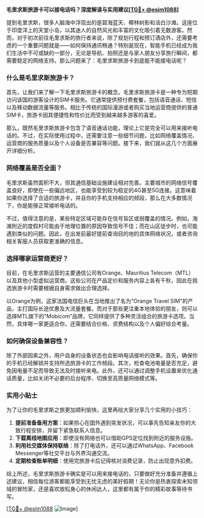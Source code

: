 **毛里求斯旅游卡可以接电话吗？深度解读与实用建议[[TG💪+ @esim1088](https://t.me/s/esim1088)]**

提到毛里求斯，很多人脑海中浮现出的是碧海蓝天、椰林树影和洁白沙滩。这座位于印度洋上的天堂小岛，以其迷人的自然风光和丰富的文化吸引着无数游客。然而，对于初次前往毛里求斯的旅行者来说，除了规划行程和预订酒店外，还需要考虑的一个重要问题就是——如何保持通讯畅通？特别是现在，智能手机已经成为我们生活中不可或缺的一部分，无论是导航、拍照还是与家人朋友分享旅行瞬间，都需要稳定的网络支持。那么问题来了：毛里求斯旅游卡到底能不能接电话呢？

### 什么是毛里求斯旅游卡？

首先，让我们来了解一下毛里求斯旅游卡的概念。毛里求斯旅游卡是一种专为短期访问该国的游客设计的SIM卡服务。它通常提供预付费套餐，包括语音通话、短信以及移动数据流量等服务。相比于传统的国际漫游或者购买当地运营商提供的普通SIM卡，旅游卡因其便捷性和性价比而受到越来越多游客的喜爱。

那么，既然毛里求斯旅游卡包含了语音通话功能，理论上它是完全可以用来接听电话的。不过，在实际使用过程中，还需要注意一些细节问题，比如网络覆盖情况、运营商的服务质量以及个人设备是否兼容等问题。接下来，我们就从这几个方面展开详细分析。

### 网络覆盖是否全面？

毛里求斯虽然面积不大，但其通信基础设施建设相对完善。主要城市的网络信号覆盖良好，即使在一些偏远地区，也能享受到较为稳定的4G甚至5G连接。这意味着如果你选择了合适的旅游卡，并且你的手机支持相应的频段，那么在大多数情况下，你是能够正常接听电话的。

不过，值得注意的是，某些特定区域可能存在信号盲区或弱覆盖的情况。例如，海滩附近的度假村可能由于地理位置的原因导致信号不佳；而在山区徒步时，也可能遇到类似的问题。因此，在出发前最好提前查询目的地的具体网络状况，或者咨询相关客服人员获取更准确的信息。

### 选择哪家运营商更好？

目前，在毛里求斯运营的主要通信公司有Orange、Mauritius Telecom（MTL）以及其他小型虚拟运营商。这些公司在产品定价和服务内容上各有千秋，因此在挑选旅游卡时需要根据自身需求做出合理选择。

以Orange为例，这家法国电信巨头在当地推出了名为“Orange Travel SIM”的产品，主打国际长途优惠及大流量套餐。而对于那些更注重本地体验的朋友，则可以选择MTL旗下的“Mobicom”品牌，它同样提供了多种灵活组合的旅游卡选项。当然，具体哪一家更适合你，还需要结合价格、资费结构以及个人偏好综合考量。

### 如何确保设备兼容性？

除了外部因素之外，用户自身的设备状态也会影响电话接听的效果。首先，确保你的手机已经解锁并支持所选旅游卡的工作频段。其次，检查电池电量是否充足，避免因电量不足而导致无法及时接听来电。此外，还可以通过调整手机设置来优化通话质量，比如关闭不必要的后台程序、切换至高质量网络模式等。

### 实用小贴士

为了让你的毛里求斯之旅更加顺利愉快，这里再给大家分享几个实用的小技巧：

1. **提前准备备用方案**：如果担心在国外遇到突发状况，可以事先告知亲友你的大致行程安排，并留下紧急联系人信息。
2. **下载离线地图应用**：即使没有网络也可以借助GPS定位找到附近的服务设施。
3. **利用社交媒体保持联络**：除了打电话外，还可以通过WhatsApp、Facebook Messenger等社交平台与外界沟通交流。
4. **定期检查账单明细**：使用完旅游卡后记得核对消费记录，防止出现意外扣费。

综上所述，毛里求斯旅游卡确实是可以用来接电话的，只要做好充分准备并遵循上述建议，相信每位游客都能享受到无忧无虑的美好假期！无论你是热衷探索未知领域的冒险家，还是喜欢放松身心的休闲达人，这里都有属于你的精彩故事等待书写。

[[TG💪+ @esim1088](https://t.me/s/esim1088) ![Image](https://i.postimg.cc/4NQfJmqS/Snipaste-2025-05-13-00-14-12.png)]